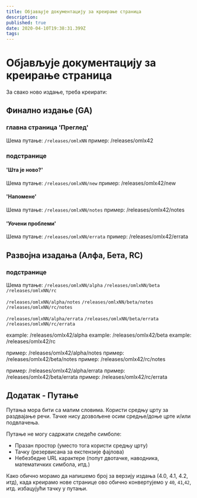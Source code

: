 ```yaml
---
title: Објављује документацију за креирање страница
description: 
published: true
date: 2020-04-10T19:38:31.399Z
tags: 
---
```


# Објављује документацију за креирање страница

За свако ново издање, треба креирати:

## Финално издање (GA)

### главна страница 'Преглед'

Шема путање:
`/releases/omlxNN`
пример: /releases/omlx42

### подстранице
#### 'Шта је ново?'
Шема путање:
`/releases/omlxNN/new`
пример: /releases/omlx42/new

#### 'Напомене'
Шема путање:
`/releases/omlxNN/notes`
пример: /releases/omlx42/notes

#### 'Уочени проблеми'
Шема путање:
`/releases/omlxNN/errata`
пример: /releases/omlx42/errata

## Развојна изадања (Алфа, Бета, RC)

### подстранице
Шема путање:
`/releases/omlxNN/alpha`
`/releases/omlxNN/beta`
`/releases/omlxNN/rc`

`/releases/omlxNN/alpha/notes`
`/releases/omlxNN/beta/notes`
`/releases/omlxNN/rc/notes`

`/releases/omlxNN/alpha/errata`
`/releases/omlxNN/beta/errata`
`/releases/omlxNN/rc/errata`

example: /releases/omlx42/alpha
example: /releases/omlx42/beta
example: /releases/omlx42/rc

пример: /releases/omlx42/alpha/notes
пример: /releases/omlx42/beta/notes
пример: /releases/omlx42/rc/notes

пример: /releases/omlx42/alpha/errata
пример: /releases/omlx42/beta/errata
пример: /releases/omlx42/rc/errata

## Додатак - Путање
Путања мора бити са малим словима. Користи средњу црту за раздвајање речи.
Тачке нису дозвољене осим средње/доње црте и/или подвлачења.

Путање не могу садржати следеће симболе:
- Празан простор (уместо тога користи средњу црту)
- Тачку (резервисана за екстензије фајлова)
- Небезбедне URL карактере (попут двотачке, наводника, математичких симбола, итд.)

Како обично морамо да напишемо број за верзију издања (4.0, 4.1, 4.2, итд), када креирамо нове странице ово обично конвертујемо у `40`, `41`,`42`, итд. избацујући тачку у путањи.

